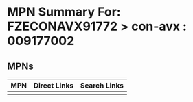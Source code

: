 



# MPN Summary For: FZECONAVX91772 > con-avx : 009177002

## MPNs
  

|MPN|Direct Links|Search Links|
| :--- | :--- | :--- |
||||

